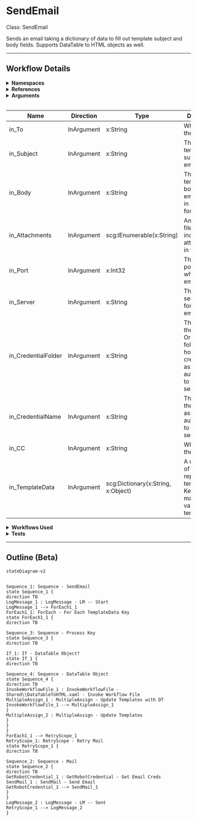 # SendEmail
Class: SendEmail

Sends an email taking a dictionary of data to fill out template subject and body fields. Supports DataTable to HTML <table> objects as well.

<hr />

## Workflow Details
<details>
    <summary>
    <b>Namespaces</b>
    </summary>
    
- System
- System.Activities
- System.Activities.Statements
- System.Collections
- System.Collections.Generic
- System.Collections.ObjectModel
- System.Data
- System.Linq
- System.Net.Mail
- System.Reflection
- System.Runtime.Serialization
- System.Security
- UiPath.Core.Activities
- UiPath.Mail
- UiPath.Mail.Activities
- UiPath.Mail.SMTP.Activities
- UiPath.Shared.Activities


</details>
<details>
    <summary>
    <b>References</b>
    </summary>

- Microsoft.CSharp
- Microsoft.VisualBasic
- Microsoft.Win32.Primitives
- NPOI
- PresentationFramework
- System
- System.Activities
- System.Collections
- System.ComponentModel
- System.ComponentModel.EventBasedAsync
- System.ComponentModel.Primitives
- System.ComponentModel.TypeConverter
- System.Configuration.ConfigurationManager
- System.Console
- System.Core
- System.Data
- System.Data.Common
- System.Data.SqlClient
- System.Linq
- System.Linq.Expressions
- System.Memory
- System.Memory.Data
- System.Net.Mail
- System.ObjectModel
- System.Private.CoreLib
- System.Private.DataContractSerialization
- System.Private.ServiceModel
- System.Private.Uri
- System.Private.Xml
- System.Reflection.DispatchProxy
- System.Reflection.Metadata
- System.Reflection.TypeExtensions
- System.Runtime.InteropServices
- System.Runtime.Serialization
- System.Runtime.Serialization.Formatters
- System.Runtime.Serialization.Primitives
- System.Security.Permissions
- System.ServiceModel
- System.ServiceModel.Activities
- System.Xaml
- System.Xml
- System.Xml.Linq
- UiPath.Excel.Activities
- UiPath.Mail
- UiPath.Mail.Activities
- UiPath.Mail.Activities.Design
- UiPath.Studio.Constants
- UiPath.System.Activities
- UiPath.System.Activities.Design
- UiPath.System.Activities.ViewModels
- UiPath.Testing.Activities
- UiPath.Workflow
- WindowsBase


</details>
<details>
    <summary>
    <b>Arguments</b>
    </summary>

| Name | Direction | Type | Description |
|  --- | --- | --- | ---  |
| in_To | InArgument | x:String | Who to send the email to. |
| in_Subject | InArgument | x:String | The templated subject of the email to send. |
| in_Body | InArgument | x:String | The templated body of the email to send in HTML format. |
| in_Attachments | InArgument | scg:IEnumerable(x:String) | An array of file paths to include as attachments in the email. |
| in_Port | InArgument | x:Int32 | The SMTP port to use when sending emails. |
| in_Server | InArgument | x:String | The SMTP server to use for sending emails. |
| in_CredentialFolder | InArgument | x:String | The name of the Orchestrator folder that holds the credential asset for authenticating to the SMTP server. |
| in_CredentialName | InArgument | x:String | The name of the credential asset for authenticating to the SMTP server. |
| in_CC | InArgument | x:String | Who to CC on the email. |
| in_TemplateData | InArgument | scg:Dictionary(x:String, x:Object) | A dictionary of variables to replace in the template. Keys must match the value in the template. |

    
</details>
<details>
    <summary>
    <b>Workflows Used</b>
    </summary>

- C:\Users\eyash\Documents\UiPath\LazyFramework\Utility\DataTableToHTML.xaml

    
</details>
<details>
    <summary>
    <b>Tests</b>
    </summary>

- C:\Users\eyash\Documents\UiPath\LazyFramework\Tests\Utility\SendEmail\SendEmailSuccess.xaml

    
</details>

<hr />

## Outline (Beta)

```mermaid
stateDiagram-v2


Sequence_1: Sequence - SendEmail
state Sequence_1 {
direction TB
LogMessage_1 : LogMessage - LM -- Start
LogMessage_1 --> ForEach1_1
ForEach1_1: ForEach - For Each TemplateData Key
state ForEach1_1 {
direction TB

Sequence_3: Sequence - Process Key
state Sequence_3 {
direction TB

If_1: If - DataTable Object?
state If_1 {
direction TB

Sequence_4: Sequence - DataTable Object
state Sequence_4 {
direction TB
InvokeWorkflowFile_1 : InvokeWorkflowFile - Shared\\DataTableToHTML.xaml - Invoke Workflow File
MultipleAssign_1 : MultipleAssign - Update Templates with DT
InvokeWorkflowFile_1 --> MultipleAssign_1
}
MultipleAssign_2 : MultipleAssign - Update Templates
}
}
}
ForEach1_1 --> RetryScope_1
RetryScope_1: RetryScope - Retry Mail
state RetryScope_1 {
direction TB

Sequence_2: Sequence - Mail
state Sequence_2 {
direction TB
GetRobotCredential_1 : GetRobotCredential - Get Email Creds
SendMail_1 : SendMail - Send Email
GetRobotCredential_1 --> SendMail_1
}
}
LogMessage_2 : LogMessage - LM -- Sent
RetryScope_1 --> LogMessage_2
}
```